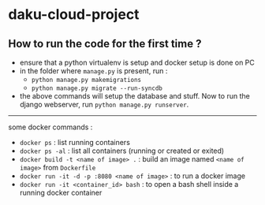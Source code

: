 # daku-cloud-project

## How to run the code for the first time ?

- ensure that a python virtualenv is setup and docker setup is done on PC
- in the folder where  `manage.py` is present, run :
  - `python manage.py makemigrations`
  - `python manage.py migrate --run-syncdb`
- the above commands will setup the database and stuff. Now to run the django webserver, run `python manage.py runserver`.

---

some docker commands :
- `docker ps` : list running containers
- `docker ps -al` : list all containers (running or created or exited)
- `docker build -t <name of image> .` : build an image named `<name of image>` from `Dockerfile`
- `docker run -it -d -p :8080 <name of image>` : to run a docker image
- `docker run -it <container_id> bash` : to open a bash shell inside a running docker container
